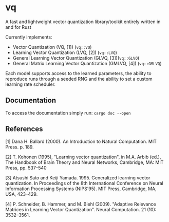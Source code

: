 # vq
A fast and lightweight vector quantization library/toolkit entirely written in and for Rust

Currently implements:
- Vector Quantization (VQ, [1]) (```vq::VQ```)
- Learning Vector Quantization (LVQ, [2]) (```vq::LVQ```)
- General Learning Vector Quantization (GLVQ, [3])(```vq::GLVQ```)
- General Matrix Learning Vector Quantization (GMLVQ, [4]) (```vq::GMLVQ```)

Each model supports access to the learned parameters, the ability to reproduce runs through a seeded RNG and the ability to set a custom learning rate scheduler.

## Documentation
To access the documentation simply run:
```cargo doc --open```

## References

[1] Dana H. Ballard (2000). An Introduction to Natural Computation. MIT Press. p. 189.

[2] T. Kohonen (1995), "Learning vector quantization", in M.A. Arbib (ed.), The Handbook of Brain Theory and Neural Networks, Cambridge, MA: MIT Press, pp. 537–540

[3] Atsushi Sato and Keiji Yamada. 1995. Generalized learning vector quantization. In Proceedings of the 8th International Conference on Neural Information Processing Systems (NIPS'95). MIT Press, Cambridge, MA, USA, 423–429.

[4] P. Schneider, B. Hammer, and M. Biehl (2009). "Adaptive Relevance Matrices in Learning Vector Quantization". Neural Computation. 21 (10): 3532–3561.
